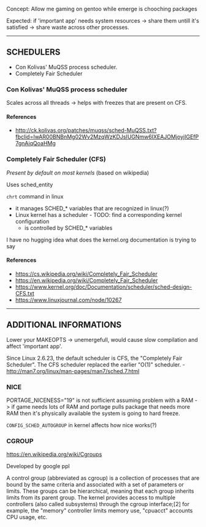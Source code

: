 Concept: Allow me gaming on gentoo while emerge is chooching packages

Expected: if 'important app' needs system resources -> share them untill it's satisfied -> share waste across other processes.

---

## SCHEDULERS
- Con Kolivas' MuQSS process scheduler.
- Completely Fair Scheduler

### Con Kolivas' MuQSS process scheduler
Scales across all threads -> helps with freezes that are present on CFS.

#### References
- http://ck.kolivas.org/patches/muqss/sched-MuQSS.txt?fbclid=IwAR00BNBnMg02Wv2MzqWzKDJsIUGNmw6IXEAJOMjoyjIGEfP7gnAiqQoaHMg

### Completely Fair Scheduler (CFS)
_Present by default on most kernels_ (based on wikipedia)

Uses sched_entity

`chrt` command in linux
- it manages SCHED_* variables that are recognized in linux(?)
- Linux kernel has a scheduler - TODO: find a corresponding kernel configuration
  - is controlled by SCHED_* variables

I have no hugging idea what does the kernel.org documentation is trying to say

#### References 
- https://cs.wikipedia.org/wiki/Completely_Fair_Scheduler
- https://en.wikipedia.org/wiki/Completely_Fair_Scheduler
- https://www.kernel.org/doc/Documentation/scheduler/sched-design-CFS.txt
- https://www.linuxjournal.com/node/10267

---

## ADDITIONAL INFORMATIONS
Lower your MAKEOPTS -> unemergefull, would cause slow compilation and affect 'important app'.

Since Linux 2.6.23, the default scheduler is CFS, the "Completely Fair Scheduler". The CFS scheduler replaced the earlier "O(1)" scheduler. - http://man7.org/linux/man-pages/man7/sched.7.html

### NICE
PORTAGE_NICENESS="19" is not sufficient assuming problem with a RAM -> if game needs lots of RAM and portage pulls package that needs more RAM then it's physically available the system is going to hard freeze.

`CONFIG_SCHED_AUTOGROUP` in kernel affects how nice works(?)

### CGROUP
https://en.wikipedia.org/wiki/Cgroups

Developed by google ppl

A control group (abbreviated as cgroup) is a collection of processes that are bound by the same criteria and associated with a set of parameters or limits. These groups can be hierarchical, meaning that each group inherits limits from its parent group. The kernel provides access to multiple controllers (also called subsystems) through the cgroup interface;[2] for example, the "memory" controller limits memory use, "cpuacct" accounts CPU usage, etc.




